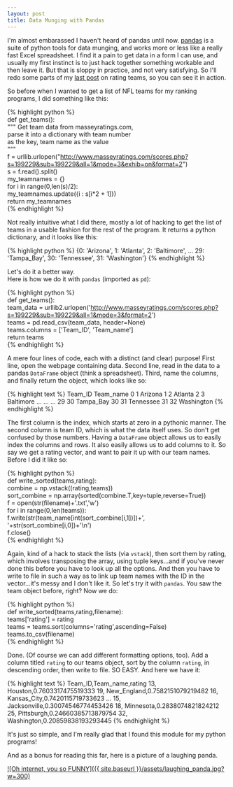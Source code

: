```yaml
--- 
layout: post 
title: Data Munging with Pandas 
---
```


I'm almost embarassed I haven't heard of pandas until now. [pandas](http://pandas.pydata.org/) is a suite of python tools for data munging, and works more or less like a really fast Excel spreadsheet. I find it a pain to get data in a form I can use, and usually my first instinct is to just hack together something workable and then leave it. But that is sloppy in practice, and not very satisfying. So I'll redo some parts of my [last post](http://joshuagoings.wordpress.com/2013/09/07/colley-method-for-ranking-nfl-teams/) on rating teams, so you can see it in action.

So before when I wanted to get a list of NFL teams for my ranking programs, I did something like this:

{% highlight python %}  
def get_teams():  
    """ Get team data from masseyratings.com,  
      parse it into a dictionary with team number  
      as the key, team name as the value  
    """  
    f = urllib.urlopen("http://www.masseyratings.com/scores.php?s=199229&sub=199229&all=1&mode=3&exhib=on&format=2")  
    s = f.read().split()  
    my_teamnames = {}  
    for i in range(0,len(s)/2):  
        my_teamnames.update({i : s[i*2 + 1]})  
    return my_teamnames  
{% endhighlight %}

Not really intuitive what I did there, mostly a lot of hacking to get the list of teams in a usable fashion for the rest of the program. It returns a python dictionary, and it looks like this:

{% highlight python %}
    {0: 'Arizona',
     1: 'Atlanta',
     2: 'Baltimore',
     ...
     29: 'Tampa_Bay',
     30: 'Tennessee',
     31: 'Washington'}
{% endhighlight %}

Let's do it a better way.  
Here is how we do it with `pandas` (imported as `pd`):

{% highlight python %}  
def get_teams():  
    team_data = urllib2.urlopen('http://www.masseyratings.com/scores.php?s=199229&sub=199229&all=1&mode=3&format=2')  
    teams = pd.read_csv(team_data, header=None)  
    teams.columns = ['Team_ID', 'Team_name']  
    return teams  
{% endhighlight %}

A mere four lines of code, each with a distinct (and clear) purpose! First line, open the webpage containing data. Second line, read in the data to a pandas `DataFrame` object (think a spreadsheet). Third, name the columns, and finally return the object, which looks like so:

{% highlight text %}
    Team_ID Team_name
    0 1 Arizona
    1 2 Atlanta
    2 3 Baltimore
    ... ... ...
    29 30 Tampa_Bay
    30 31 Tennessee
    31 32 Washington
{% endhighlight %}

The first column is the index, which starts at zero in a pythonic manner. The second column is team ID, which is what the data itself uses. So don't get confused by those numbers. Having a `DataFrame` object allows us to easily index the columns and rows. It also easily allows us to add columns to it. So say we get a rating vector, and want to pair it up with our team names. Before I did it like so:

{% highlight python %}  
def write_sorted(teams,rating):  
    combine = np.vstack((rating,teams))  
    sort_combine = np.array(sorted(combine.T,key=tuple,reverse=True))  
    f = open(str(filename)+'.txt','w')  
    for i in range(0,len(teams)):  
        f.write(str(team_name[int(sort_combine[i,1])])+', '+str(sort_combine[i,0])+'\n')  
    f.close()  
{% endhighlight %}

Again, kind of a hack to stack the lists (via `vstack`), then sort them by rating, which involves transposing the array, using tuple keys...and if you've never done this before you have to look up all the options. And then you have to write to file in such a way as to link up team names with the ID in the vector...it's messy and I don't like it. So let's try it with `pandas`. You saw the team object before, right? Now we do:

{% highlight python %}  
def write_sorted(teams,rating,filename):  
    teams['rating'] = rating  
    teams = teams.sort(columns='rating',ascending=False)  
    teams.to_csv(filename)  
{% endhighlight %}

Done. (Of course we can add different formatting options, too). Add a column titled `rating` to our teams object, sort by the column `rating`, in descending order, then write to file. SO EASY. And here we have it:

{% highlight text %}
    Team_ID,Team_name,rating
    13, Houston,0.7603317475519333
    19, New_England,0.7582151079219482
    16, Kansas_City,0.7420115719733623
    ...
    15, Jacksonville,0.30074546774453426
    18, Minnesota,0.2838074821824212
    25, Pittsburgh,0.24660385713879754
    32, Washington,0.20859838193293445
{% endhighlight %}

It's just so simple, and I'm really glad that I found this module for my python programs!

And as a bonus for reading this far, here is a picture of a laughing panda.

[![Oh internet, you so FUNNY]({{ site.baseurl }}/assets/laughing_panda.jpg?w=300)](http://joshuagoings.files.wordpress.com/2013/09/laughing_panda.jpg)

